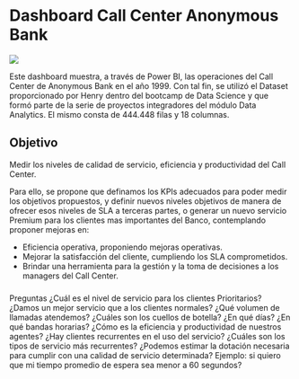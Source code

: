 
# Dashboard Call Center Anonymous Bank

<image src="Archivos\CallCenter.jpg">


Este dashboard muestra, a través de Power BI, las operaciones del Call Center de Anonymous Bank en el año 1999.
Con tal fin, se utilizó el Dataset proporcionado por Henry dentro del bootcamp de Data Science y que formó parte de la serie de proyectos integradores del módulo Data Analytics. El mismo consta de 444.448 filas y 18 columnas.

## Objetivo

Medir los niveles de calidad de servicio, eficiencia y productividad del Call Center.

Para ello, se propone que definamos los KPIs adecuados para poder medir los objetivos propuestos, y definir nuevos niveles objetivos de manera de ofrecer esos niveles de SLA a terceras partes, o generar un nuevo servicio Premium para los clientes mas importantes del Banco, contemplando proponer mejoras en:

* Eficiencia operativa, proponiendo mejoras operativas.
* Mejorar la satisfacción del cliente, cumpliendo los SLA comprometidos.
* Brindar una herramienta para la gestión y la toma de decisiones a los managers del Call Center.

### 
Preguntas
¿Cuál es el nivel de servicio para los clientes Prioritarios?
¿Damos un mejor servicio que a los clientes normales?
¿Qué volumen de llamadas atendemos?
¿Cuáles son los cuellos de botella? ¿En qué días? ¿En qué bandas horarias?
¿Cómo es la eficiencia y productividad de nuestros agentes?
¿Hay clientes recurrentes en el uso del servicio?
¿Cuáles son los tipos de servicio más recurrentes?
¿Podemos estimar la dotación necesaria para cumplir con una calidad de servicio determinada? Ejemplo: si quiero que mi tiempo promedio de espera sea menor a 60 segundos?
